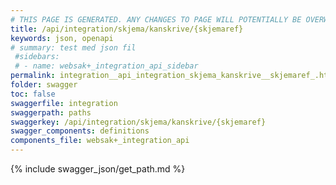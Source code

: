 ```yaml
---
# THIS PAGE IS GENERATED. ANY CHANGES TO PAGE WILL POTENTIALLY BE OVERWRITTEN.
title: /api/integration/skjema/kanskrive/{skjemaref}
keywords: json, openapi
# summary: test med json fil
 #sidebars: 
 # - name: websak+_integration_api_sidebar
permalink: integration__api_integration_skjema_kanskrive__skjemaref_.html
folder: swagger
toc: false
swaggerfile: integration
swaggerpath: paths
swaggerkey: /api/integration/skjema/kanskrive/{skjemaref}
swagger_components: definitions
components_file: websak+_integration_api
---
```

{% include swagger_json/get_path.md %}
